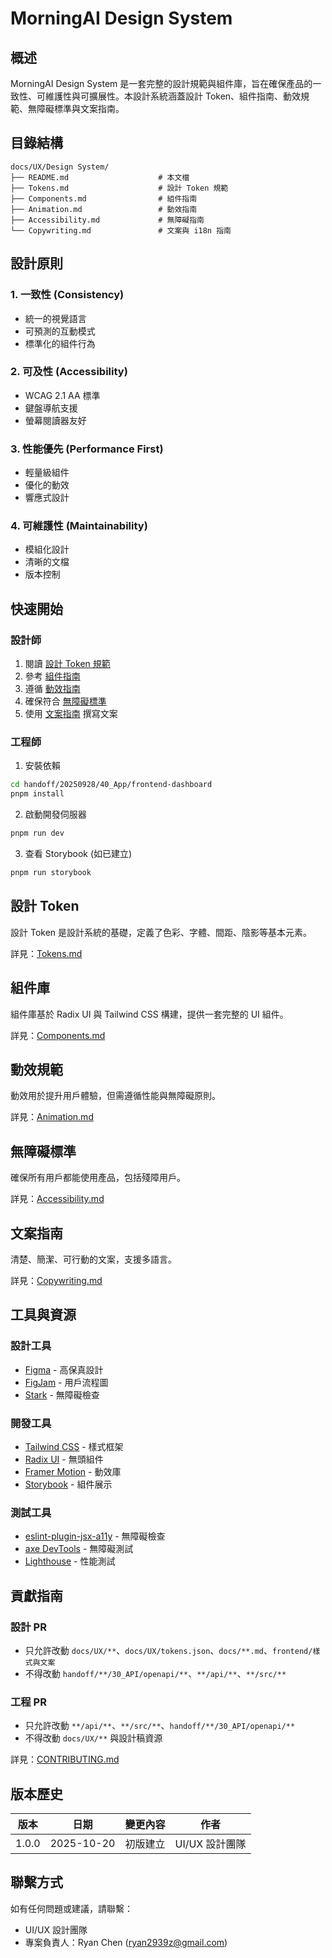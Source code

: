 # MorningAI Design System

## 概述

MorningAI Design System 是一套完整的設計規範與組件庫，旨在確保產品的一致性、可維護性與可擴展性。本設計系統涵蓋設計 Token、組件指南、動效規範、無障礙標準與文案指南。

## 目錄結構

```
docs/UX/Design System/
├── README.md                    # 本文檔
├── Tokens.md                    # 設計 Token 規範
├── Components.md                # 組件指南
├── Animation.md                 # 動效指南
├── Accessibility.md             # 無障礙指南
└── Copywriting.md               # 文案與 i18n 指南
```

## 設計原則

### 1. 一致性 (Consistency)
- 統一的視覺語言
- 可預測的互動模式
- 標準化的組件行為

### 2. 可及性 (Accessibility)
- WCAG 2.1 AA 標準
- 鍵盤導航支援
- 螢幕閱讀器友好

### 3. 性能優先 (Performance First)
- 輕量級組件
- 優化的動效
- 響應式設計

### 4. 可維護性 (Maintainability)
- 模組化設計
- 清晰的文檔
- 版本控制

## 快速開始

### 設計師

1. 閱讀 [設計 Token 規範](./Tokens.md)
2. 參考 [組件指南](./Components.md)
3. 遵循 [動效指南](./Animation.md)
4. 確保符合 [無障礙標準](./Accessibility.md)
5. 使用 [文案指南](./Copywriting.md) 撰寫文案

### 工程師

1. 安裝依賴
```bash
cd handoff/20250928/40_App/frontend-dashboard
pnpm install
```

2. 啟動開發伺服器
```bash
pnpm run dev
```

3. 查看 Storybook (如已建立)
```bash
pnpm run storybook
```

## 設計 Token

設計 Token 是設計系統的基礎，定義了色彩、字體、間距、陰影等基本元素。

詳見：[Tokens.md](./Tokens.md)

## 組件庫

組件庫基於 Radix UI 與 Tailwind CSS 構建，提供一套完整的 UI 組件。

詳見：[Components.md](./Components.md)

## 動效規範

動效用於提升用戶體驗，但需遵循性能與無障礙原則。

詳見：[Animation.md](./Animation.md)

## 無障礙標準

確保所有用戶都能使用產品，包括殘障用戶。

詳見：[Accessibility.md](./Accessibility.md)

## 文案指南

清楚、簡潔、可行動的文案，支援多語言。

詳見：[Copywriting.md](./Copywriting.md)

## 工具與資源

### 設計工具
- [Figma](https://www.figma.com/) - 高保真設計
- [FigJam](https://www.figma.com/figjam/) - 用戶流程圖
- [Stark](https://www.getstark.co/) - 無障礙檢查

### 開發工具
- [Tailwind CSS](https://tailwindcss.com/) - 樣式框架
- [Radix UI](https://www.radix-ui.com/) - 無頭組件
- [Framer Motion](https://www.framer.com/motion/) - 動效庫
- [Storybook](https://storybook.js.org/) - 組件展示

### 測試工具
- [eslint-plugin-jsx-a11y](https://github.com/jsx-eslint/eslint-plugin-jsx-a11y) - 無障礙檢查
- [axe DevTools](https://www.deque.com/axe/devtools/) - 無障礙測試
- [Lighthouse](https://developers.google.com/web/tools/lighthouse) - 性能測試

## 貢獻指南

### 設計 PR
- 只允許改動 `docs/UX/**`、`docs/UX/tokens.json`、`docs/**.md`、`frontend/樣式與文案`
- 不得改動 `handoff/**/30_API/openapi/**`、`**/api/**`、`**/src/**`

### 工程 PR
- 只允許改動 `**/api/**`、`**/src/**`、`handoff/**/30_API/openapi/**`
- 不得改動 `docs/UX/**` 與設計稿資源

詳見：[CONTRIBUTING.md](../../../CONTRIBUTING.md)

## 版本歷史

| 版本 | 日期 | 變更內容 | 作者 |
|------|------|----------|------|
| 1.0.0 | 2025-10-20 | 初版建立 | UI/UX 設計團隊 |

## 聯繫方式

如有任何問題或建議，請聯繫：
- UI/UX 設計團隊
- 專案負責人：Ryan Chen (ryan2939z@gmail.com)
